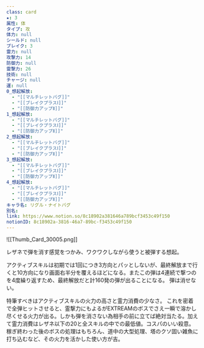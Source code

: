 ```yaml
---
class: card
★: 3
属性: 体
タイプ: 攻
体力: null
シールド: null
ブレイク: 3
霊力: null
攻撃力: 14
防御力: null
霊撃力: 26
技術: null
チャージ: null
運: null
0_想起解放:
  - "[[マルチレットバグ]]"
  - "[[ブレイクプラスⅠ]]"
  - "[[防御力アップⅡ]]"
1_想起解放:
  - "[[マルチレットバグ]]"
  - "[[ブレイクプラスⅠ]]"
  - "[[防御力アップⅡ]]"
2_想起解放:
  - "[[マルチレットバグ]]"
  - "[[ブレイクプラスⅠ]]"
  - "[[防御力アップⅡ]]"
3_想起解放:
  - "[[マルチレットバグ]]"
  - "[[ブレイクプラスⅠ]]"
  - "[[防御力アップⅡ]]"
4_想起解放:
  - "[[マルチレットバグ]]"
  - "[[ブレイクプラスⅠ]]"
  - "[[防御力アップⅡ]]"
キャラ名: リグル・ナイトバグ
別名: 
link: https://www.notion.so/8c18902a381646a789bcf3453c49f150
notionID: 8c18902a-3816-46a7-89bc-f3453c49f150
---
```

![[Thumb_Card_30005.png]]

レザネで弾を消す感覚をつかみ、ワクワクしながら使うと被弾する想起。

アクティブスキルは初期では1回につき3方向とパッとしないが、最終解放まで行くと10方向になり画面右半分を覆えるほどになる。またこの弾は4連続で撃つのを4度繰り返すため、最終解放だと計160発の弾が出ることになる。
弾は消せない。

特筆すべきはアクティブスキルの火力の高さと霊力消費の少なさ。
これを密着で全弾ヒットさせると、霊撃力にもよるがEXTREAMのボスでさえ一瞬で溶かし尽くせる火力が出る。しかも弾を消さない為相手の前に立てば絶対当たる。加えて霊力消費はレザネ以下の20と全スキルの中での最低値。コスパのいい殺意。
稼ぎ終わった後のボスの処理はもちろん、道中の大型処理、塔のクソ固い雑魚に打ち込むなど、その火力を活かした使い方が吉。


